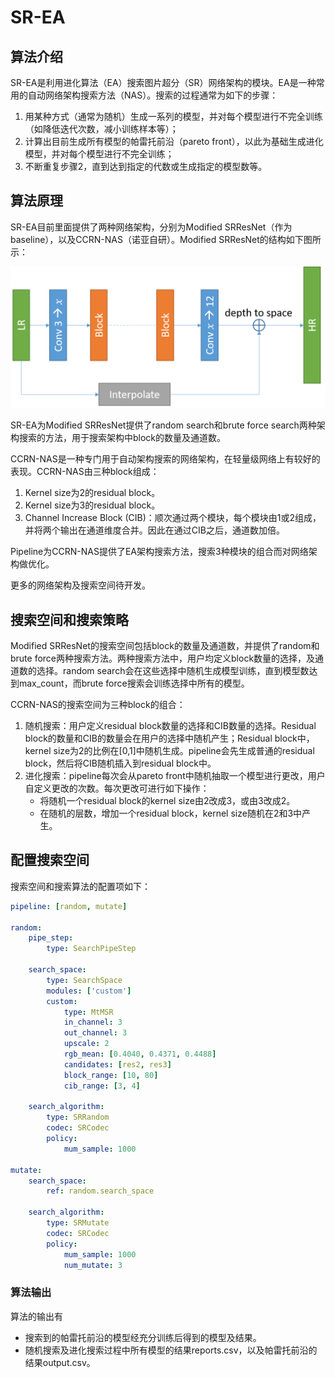 # SR-EA

## 算法介绍

SR-EA是利用进化算法（EA）搜索图片超分（SR）网络架构的模块。EA是一种常用的自动网络架构搜索方法（NAS）。搜索的过程通常为如下的步骤：

1. 用某种方式（通常为随机）生成一系列的模型，并对每个模型进行不完全训练（如降低迭代次数，减小训练样本等）；
2. 计算出目前生成所有模型的帕雷托前沿（pareto front），以此为基础生成进化模型，并对每个模型进行不完全训练；
3. 不断重复步骤2，直到达到指定的代数或生成指定的模型数等。

## 算法原理

SR-EA目前里面提供了两种网络架构，分别为Modified SRResNet（作为baseline），以及CCRN-NAS（诺亚自研）。Modified SRResNet的结构如下图所示：

![Modified SRResNet](../../images/sr_ea_SRResNet.png)

SR-EA为Modified SRResNet提供了random search和brute force search两种架构搜索的方法，用于搜索架构中block的数量及通道数。

CCRN-NAS是一种专门用于自动架构搜索的网络架构，在轻量级网络上有较好的表现。CCRN-NAS由三种block组成：

1. Kernel size为2的residual block。
2. Kernel size为3的residual block。
3. Channel Increase Block (CIB)：顺次通过两个模块，每个模块由1或2组成，并将两个输出在通道维度合并。因此在通过CIB之后，通道数加倍。

Pipeline为CCRN-NAS提供了EA架构搜索方法，搜索3种模块的组合而对网络架构做优化。

更多的网络架构及搜索空间待开发。

## 搜索空间和搜索策略

Modified SRResNet的搜索空间包括block的数量及通道数，并提供了random和brute force两种搜索方法。两种搜索方法中，用户均定义block数量的选择，及通道数的选择。random search会在这些选择中随机生成模型训练，直到模型数达到max_count，而brute force搜索会训练选择中所有的模型。

CCRN-NAS的搜索空间为三种block的组合：

1. 随机搜索：用户定义residual block数量的选择和CIB数量的选择。Residual block的数量和CIB的数量会在用户的选择中随机产生；Residual block中，kernel size为2的比例在[0,1]中随机生成。pipeline会先生成普通的residual block，然后将CIB随机插入到residual block中。
2. 进化搜索：pipeline每次会从pareto front中随机抽取一个模型进行更改，用户自定义更改的次数。每次更改可进行如下操作：
   - 将随机一个residual block的kernel size由2改成3，或由3改成2。
   - 在随机的层数，增加一个residual block，kernel size随机在2和3中产生。

## 配置搜索空间

搜索空间和搜索算法的配置项如下：

```yaml
pipeline: [random, mutate]

random:
    pipe_step:
        type: SearchPipeStep

    search_space:
        type: SearchSpace
        modules: ['custom']
        custom:
            type: MtMSR
            in_channel: 3
            out_channel: 3
            upscale: 2
            rgb_mean: [0.4040, 0.4371, 0.4488]
            candidates: [res2, res3]
            block_range: [10, 80]
            cib_range: [3, 4]

    search_algorithm:
        type: SRRandom
        codec: SRCodec
        policy:
            mum_sample: 1000

mutate:
    search_space:
        ref: random.search_space

    search_algorithm:
        type: SRMutate
        codec: SRCodec
        policy:
            mum_sample: 1000
            num_mutate: 3
```

### 算法输出

算法的输出有

- 搜索到的帕雷托前沿的模型经充分训练后得到的模型及结果。
- 随机搜索及进化搜索过程中所有模型的结果reports.csv，以及帕雷托前沿的结果output.csv。
